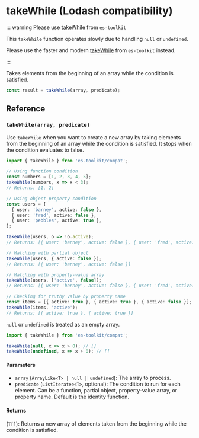 # takeWhile (Lodash compatibility)

::: warning Please use [takeWhile](../../array/takeWhile.md) from `es-toolkit`

This `takeWhile` function operates slowly due to handling `null` or `undefined`.

Please use the faster and modern [takeWhile](../../array/takeWhile.md) from `es-toolkit` instead.

:::

Takes elements from the beginning of an array while the condition is satisfied.

```typescript
const result = takeWhile(array, predicate);
```

## Reference

### `takeWhile(array, predicate)`

Use `takeWhile` when you want to create a new array by taking elements from the beginning of an array while the condition is satisfied. It stops when the condition evaluates to false.

```typescript
import { takeWhile } from 'es-toolkit/compat';

// Using function condition
const numbers = [1, 2, 3, 4, 5];
takeWhile(numbers, x => x < 3);
// Returns: [1, 2]

// Using object property condition
const users = [
  { user: 'barney', active: false },
  { user: 'fred', active: false },
  { user: 'pebbles', active: true },
];

takeWhile(users, o => !o.active);
// Returns: [{ user: 'barney', active: false }, { user: 'fred', active: false }]

// Matching with partial object
takeWhile(users, { active: false });
// Returns: [{ user: 'barney', active: false }]

// Matching with property-value array
takeWhile(users, ['active', false]);
// Returns: [{ user: 'barney', active: false }, { user: 'fred', active: false }]

// Checking for truthy value by property name
const items = [{ active: true }, { active: true }, { active: false }];
takeWhile(items, 'active');
// Returns: [{ active: true }, { active: true }]
```

`null` or `undefined` is treated as an empty array.

```typescript
import { takeWhile } from 'es-toolkit/compat';

takeWhile(null, x => x > 0); // []
takeWhile(undefined, x => x > 0); // []
```

#### Parameters

- `array` (`ArrayLike<T> | null | undefined`): The array to process.
- `predicate` (`ListIteratee<T>`, optional): The condition to run for each element. Can be a function, partial object, property-value array, or property name. Default is the identity function.

#### Returns

(`T[]`): Returns a new array of elements taken from the beginning while the condition is satisfied.
